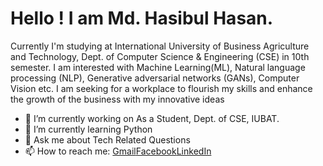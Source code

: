 # Hello ! I am Md. Hasibul Hasan.

Currently I'm studying at International University of Business Agriculture and Technology, Dept. of Computer Science & Engineering (CSE) in 10th semester. I am interested with Machine Learning(ML), Natural language processing (NLP), Generative adversarial networks (GANs), Computer Vision etc. I am seeking for a workplace to flourish my skills and enhance the growth of the business with my innovative ideas 

- 🔭 I’m currently working on As a Student, Dept. of CSE, IUBAT.
- 🌱 I’m currently learning Python
- 💬 Ask me about Tech Related Questions
- 📫 How to reach me: [Gmail](cse.mdhasibulhasan@gmail.com)[Facebook](https://www.facebook.com/mdhasibulhasan3137)[LinkedIn](https://www.linkedin.com/in/mdhasibulhasan3137) 


